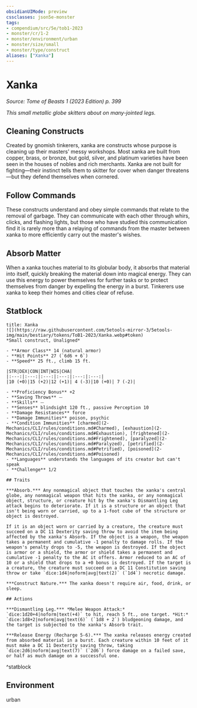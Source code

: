 ```yaml
---
obsidianUIMode: preview
cssclasses: json5e-monster
tags:
- compendium/src/5e/tob1-2023
- monster/cr/1-2
- monster/environment/urban
- monster/size/small
- monster/type/construct
aliases: ["Xanka"]
---
```

# Xanka
*Source: Tome of Beasts 1 (2023 Edition) p. 399*  

*This small metallic globe skitters about on many-jointed legs.*

## Cleaning Constructs

Created by gnomish tinkerers, xanka are constructs whose purpose is cleaning up their masters' messy workshops. Most xanka are built from copper, brass, or bronze, but gold, silver, and platinum varieties have been seen in the houses of nobles and rich merchants. Xanka are not built for fighting—their instinct tells them to skitter for cover when danger threatens—but they defend themselves when cornered.

## Follow Commands

These constructs understand and obey simple commands that relate to the removal of garbage. They can communicate with each other through whirs, clicks, and flashing lights, but those who have studied this communication find it is rarely more than a relaying of commands from the master between xanka to more efficiently carry out the master's wishes.

## Absorb Matter

When a xanka touches material to its globular body, it absorbs that material into itself, quickly breaking the material down into magical energy. They can use this energy to power themselves for further tasks or to protect themselves from danger by expelling the energy in a burst. Tinkerers use xanka to keep their homes and cities clear of refuse.

## Statblock

```ad-statblock
title: Xanka
![](https://raw.githubusercontent.com/5etools-mirror-3/5etools-img/main/bestiary/tokens/ToB1-2023/Xanka.webp#token)
*Small construct, Unaligned*

- **Armor Class** 14 (natural armor)
- **Hit Points** 27 (`6d6 + 6`)
- **Speed** 25 ft., climb 15 ft.

|STR|DEX|CON|INT|WIS|CHA|
|:---:|:---:|:---:|:---:|:---:|:---:|
|10 (+0)|15 (+2)|12 (+1)| 4 (-3)|10 (+0)| 7 (-2)|

- **Proficiency Bonus** +2
- **Saving Throws** ⏤
- **Skills** ⏤
- **Senses** blindsight 120 ft., passive Perception 10
- **Damage Resistances** force
- **Damage Immunities** poison, psychic
- **Condition Immunities** [charmed](2-Mechanics/CLI/rules/conditions.md#Charmed), [exhaustion](2-Mechanics/CLI/rules/conditions.md#Exhaustion), [frightened](2-Mechanics/CLI/rules/conditions.md#Frightened), [paralyzed](2-Mechanics/CLI/rules/conditions.md#Paralyzed), [petrified](2-Mechanics/CLI/rules/conditions.md#Petrified), [poisoned](2-Mechanics/CLI/rules/conditions.md#Poisoned)
- **Languages** understands the languages of its creator but can't speak
- **Challenge** 1/2

## Traits

***Absorb.*** Any nonmagical object that touches the xanka's central globe, any nonmagical weapon that hits the xanka, or any nonmagical object, structure, or creature hit by the xanka's Dismantling Leg attack begins to deteriorate. If it is a structure or an object that isn't being worn or carried, up to a 1-foot cube of the structure or object is destroyed.

If it is an object worn or carried by a creature, the creature must succeed on a DC 11 Dexterity saving throw to avoid the item being affected by the xanka's Absorb. If the object is a weapon, the weapon takes a permanent and cumulative -1 penalty to damage rolls. If the weapon's penalty drops to -5, the weapon is destroyed. If the object is armor or a shield, the armor or shield takes a permanent and cumulative -1 penalty to the AC it offers. Armor reduced to an AC of 10 or a shield that drops to a +0 bonus is destroyed. If the target is a creature, the creature must succeed on a DC 11 Constitution saving throw or take `dice:1d4|noform|avg|text(2)` (`1d4`) necrotic damage.

***Construct Nature.*** The xanka doesn't require air, food, drink, or sleep.

## Actions

***Dismantling Leg.*** *Melee Weapon Attack:* `dice:1d20+4|noform|text(+4)` to hit, reach 5 ft., one target. *Hit:* `dice:1d8+2|noform|avg|text(6)` (`1d8 + 2`) bludgeoning damage, and the target is subjected to the xanka's Absorb trait.

***Release Energy (Recharge 5-6).*** The xanka releases energy created from absorbed material in a burst. Each creature within 10 feet of it must make a DC 11 Dexterity saving throw, taking `dice:2d6|noform|avg|text(7)` (`2d6`) force damage on a failed save, or half as much damage on a successful one.
```
^statblock

## Environment

urban